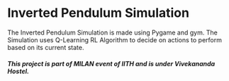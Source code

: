 # Inverted Pendulum Simulation

The Inverted Pendulum Simulation is made using Pygame and gym. 
The Simulation uses Q-Learning RL Algorithm to decide on actions to perform based on its current state.

##### This project is part of MILAN event of IITH and is under Vivekananda Hostel.
